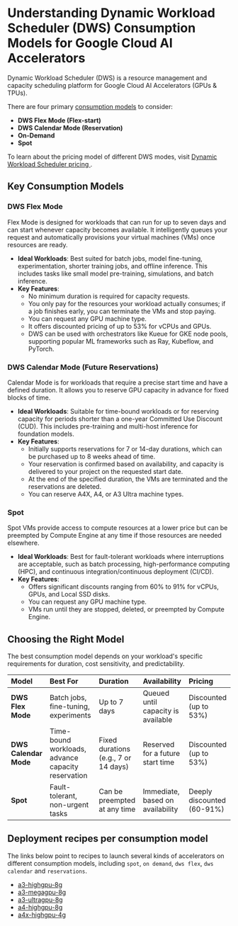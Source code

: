 # Understanding Dynamic Workload Scheduler (DWS) Consumption Models for Google Cloud AI Accelerators

Dynamic Workload Scheduler (DWS) is a resource management and capacity scheduling platform for Google Cloud AI Accelerators (GPUs & TPUs).

There are four primary [consumption models](https://cloud.google.com/ai-hypercomputer/docs/consumption-models) to consider:

* **DWS Flex Mode (Flex-start)**
* **DWS Calendar Mode (Reservation)**
* **On-Demand**
* **Spot**

To learn about the pricing model of different DWS modes, visit [Dynamic Workload Scheduler pricing
](https://cloud.google.com/products/dws/pricing?e=48754805&hl=en).

## Key Consumption Models

### DWS Flex Mode

Flex Mode is designed for workloads that can run for up to seven days and can start whenever capacity becomes available. It intelligently queues your request and automatically provisions your virtual machines (VMs) once resources are ready.

* **Ideal Workloads**: Best suited for batch jobs, model fine-tuning, experimentation, shorter training jobs, and offline inference. This includes tasks like small model pre-training, simulations, and batch inference.
* **Key Features**:
    * No minimum duration is required for capacity requests.
    * You only pay for the resources your workload actually consumes; if a job finishes early, you can terminate the VMs and stop paying.
    * You can request any GPU machine type.
    * It offers discounted pricing of up to 53% for vCPUs and GPUs.
    * DWS can be used with orchestrators like Kueue for GKE node pools, supporting popular ML frameworks such as Ray, Kubeflow, and PyTorch.

### DWS Calendar Mode (Future Reservations)

Calendar Mode is for workloads that require a precise start time and have a defined duration. It allows you to reserve GPU capacity in advance for fixed blocks of time.

* **Ideal Workloads**: Suitable for time-bound workloads or for reserving capacity for periods shorter than a one-year Committed Use Discount (CUD). This includes pre-training and multi-host inference for foundation models.
* **Key Features**:
    * Initially supports reservations for 7 or 14-day durations, which can be purchased up to 8 weeks ahead of time.
    * Your reservation is confirmed based on availability, and capacity is delivered to your project on the requested start date.
    * At the end of the specified duration, the VMs are terminated and the reservations are deleted.
    * You can reserve A4X, A4, or A3 Ultra machine types.

### Spot

Spot VMs provide access to compute resources at a lower price but can be preempted by Compute Engine at any time if those resources are needed elsewhere.

* **Ideal Workloads**: Best for fault-tolerant workloads where interruptions are acceptable, such as batch processing, high-performance computing (HPC), and continuous integration/continuous deployment (CI/CD).
* **Key Features**:
    * Offers significant discounts ranging from 60% to 91% for vCPUs, GPUs, and Local SSD disks.
    * You can request any GPU machine type.
    * VMs run until they are stopped, deleted, or preempted by Compute Engine.

## Choosing the Right Model

The best consumption model depends on your workload's specific requirements for duration, cost sensitivity, and predictability.

| **Model** | **Best For** | **Duration** | **Availability** | **Pricing** |
| :--- | :--- | :--- | :--- | :--- |
| **DWS Flex Mode** | Batch jobs, fine-tuning, experiments | Up to 7 days | Queued until capacity is available | Discounted (up to 53%) |
| **DWS Calendar Mode**| Time-bound workloads, advance capacity reservation | Fixed durations (e.g., 7 or 14 days) | Reserved for a future start time | Discounted (up to 53%) |
| **Spot** | Fault-tolerant, non-urgent tasks | Can be preempted at any time | Immediate, based on availability | Deeply discounted (60-91%) |

## Deployment recipes per consumption model
The links below point to recipes to launch several kinds of accelerators on different consumption models, including `spot`, `on demand`, `dws flex`, `dws calendar` and `reservations`.

* [a3-highgpu-8g](./gke-a3-highgpu/README.md)
* [a3-megagpu-8g](./gke-a3-megagpu/README.md)
* [a3-ultragpu-8g](./gke-a3-ultragpu/README.md)
* [a4-highgpu-8g](./gke-a4-highgpu/README.md)
* [a4x-highgpu-4g](./gke-a4x-highgpu/README.md)